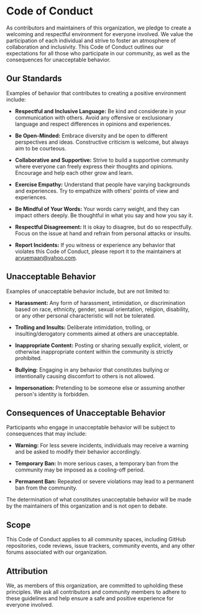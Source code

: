 # Code of Conduct

As contributors and maintainers of this organization, we pledge to create a welcoming and respectful environment for everyone involved. We value the participation of each individual and strive to foster an atmosphere of collaboration and inclusivity. This Code of Conduct outlines our expectations for all those who participate in our community, as well as the consequences for unacceptable behavior.

## Our Standards

Examples of behavior that contributes to creating a positive environment include:

- **Respectful and Inclusive Language:** Be kind and considerate in your communication with others. Avoid any offensive or exclusionary language and respect differences in opinions and experiences.

- **Be Open-Minded:** Embrace diversity and be open to different perspectives and ideas. Constructive criticism is welcome, but always aim to be courteous.

- **Collaborative and Supportive:** Strive to build a supportive community where everyone can freely express their thoughts and opinions. Encourage and help each other grow and learn.

- **Exercise Empathy:** Understand that people have varying backgrounds and experiences. Try to empathize with others' points of view and experiences.

- **Be Mindful of Your Words:** Your words carry weight, and they can impact others deeply. Be thoughtful in what you say and how you say it.

- **Respectful Disagreement:** It is okay to disagree, but do so respectfully. Focus on the issue at hand and refrain from personal attacks or insults.

- **Report Incidents:** If you witness or experience any behavior that violates this Code of Conduct, please report it to the maintainers at [aryuemaan@yahoo.com](mailto:aryuemaan@yahoo.com).

## Unacceptable Behavior

Examples of unacceptable behavior include, but are not limited to:

- **Harassment:** Any form of harassment, intimidation, or discrimination based on race, ethnicity, gender, sexual orientation, religion, disability, or any other personal characteristic will not be tolerated.

- **Trolling and Insults:** Deliberate intimidation, trolling, or insulting/derogatory comments aimed at others are unacceptable.

- **Inappropriate Content:** Posting or sharing sexually explicit, violent, or otherwise inappropriate content within the community is strictly prohibited.

- **Bullying:** Engaging in any behavior that constitutes bullying or intentionally causing discomfort to others is not allowed.

- **Impersonation:** Pretending to be someone else or assuming another person's identity is forbidden.

## Consequences of Unacceptable Behavior

Participants who engage in unacceptable behavior will be subject to consequences that may include:

- **Warning:** For less severe incidents, individuals may receive a warning and be asked to modify their behavior accordingly.

- **Temporary Ban:** In more serious cases, a temporary ban from the community may be imposed as a cooling-off period.

- **Permanent Ban:** Repeated or severe violations may lead to a permanent ban from the community.

The determination of what constitutes unacceptable behavior will be made by the maintainers of this organization and is not open to debate.

## Scope

This Code of Conduct applies to all community spaces, including GitHub repositories, code reviews, issue trackers, community events, and any other forums associated with our organization.

## Attribution

We, as members of this organization, are committed to upholding these principles. We ask all contributors and community members to adhere to these guidelines and help ensure a safe and positive experience for everyone involved.
